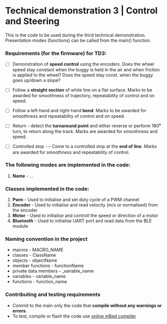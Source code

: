 # Technical demonstration 3 | Control and Steering

This is the code to be used during the third technical demonstration. Presentation modes (functions) can be called from the main() function.

### Requirements (for the firmware) for TD3:
- [ ] Demonstration of **speed control** using the encoders. Does the wheel speed stay constant when the
buggy is held in the air and when friction is applied to the wheel? Does the speed stay const. when the buggy goes up/down a slope?
- [ ] Follow a **straight section** of white line on a flat surface. Marks to be awarded for smoothness of trajectory, repeatability of control and on speed.
- [ ] Follow a left-hand and right-hand **bend**. Marks to be awarded for smoothness and repeatability of control and on speed.
- [ ] Return - detect the **turnaround point** and either reverse or perform 180⁰ turn, to return along the track. Marks are awarded for smoothness and speed.
- [ ] Controlled stop - – Come to a controlled stop at the **end of line**. Marks are awarded for smoothness and repeatability of control.


### The following modes are implemented in the code:
1. **Name** - ...

### Classes implemented in the code:
1. **Pwm** - Used to initialise and set duty cycle of a PWM channel
2. **Encoder** - Used to initialise and read velocity (m/s or normalised) from the encoder
3. **Motor** - Used to initialise and controll the speed or direction of a motor
4. **Bluetooth** - Used to initialise UART port and read data from the BLE module 

### Naming convention in the project
- macros - MACRO_NAME
- classes - ClassName
- objects - objectName
- member functions - functionName
- private data members - _variable_name
- variables - variable_name
- functions - function_name

### Contributing and testing requirements
- Commit to the main only the code that **compile without any warnings or errors**.
- To test, compile or flash the code use [online mBed compiler](https://www.ide.mbed.com/compiler)

